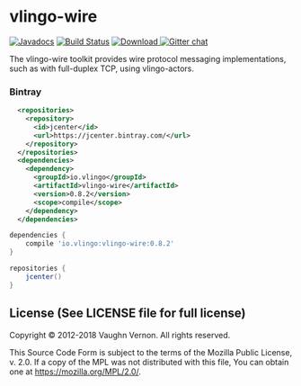 # vlingo-wire

[![Javadocs](http://javadoc.io/badge/io.vlingo/vlingo-wire.svg?color=brightgreen)](http://javadoc.io/doc/io.vlingo/vlingo-wire) [![Build Status](https://travis-ci.org/vlingo/vlingo-wire.svg?branch=master)](https://travis-ci.org/vlingo/vlingo-wire) [ ![Download](https://api.bintray.com/packages/vlingo/vlingo-platform-java/vlingo-wire/images/download.svg) ](https://bintray.com/vlingo/vlingo-platform-java/vlingo-wire/_latestVersion) [![Gitter chat](https://badges.gitter.im/gitterHQ/gitter.png)](https://gitter.im/vlingo-platform-java/community)

The vlingo-wire toolkit provides wire protocol messaging implementations, such as with full-duplex TCP, using vlingo-actors.

### Bintray

```xml
  <repositories>
    <repository>
      <id>jcenter</id>
      <url>https://jcenter.bintray.com/</url>
    </repository>
  </repositories>
  <dependencies>
    <dependency>
      <groupId>io.vlingo</groupId>
      <artifactId>vlingo-wire</artifactId>
      <version>0.8.2</version>
      <scope>compile</scope>
    </dependency>
  </dependencies>
```

```gradle
dependencies {
    compile 'io.vlingo:vlingo-wire:0.8.2'
}

repositories {
    jcenter()
}
```

License (See LICENSE file for full license)
-------------------------------------------
Copyright © 2012-2018 Vaughn Vernon. All rights reserved.

This Source Code Form is subject to the terms of the
Mozilla Public License, v. 2.0. If a copy of the MPL
was not distributed with this file, You can obtain
one at https://mozilla.org/MPL/2.0/.

